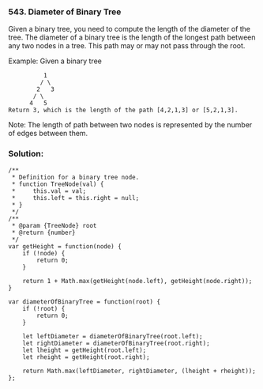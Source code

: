 ### 543. Diameter of Binary Tree

Given a binary tree, you need to compute the length of the diameter of the tree. The diameter of a binary tree is the length of the longest path between any two nodes in a tree. This path may or may not pass through the root.

Example:
Given a binary tree
```
          1
         / \
        2   3
       / \     
      4   5    
Return 3, which is the length of the path [4,2,1,3] or [5,2,1,3].
```

Note: The length of path between two nodes is represented by the number of edges between them.

### Solution:
```
/**
 * Definition for a binary tree node.
 * function TreeNode(val) {
 *     this.val = val;
 *     this.left = this.right = null;
 * }
 */
/**
 * @param {TreeNode} root
 * @return {number}
 */
var getHeight = function(node) {
    if (!node) {
        return 0;
    }
    
    return 1 + Math.max(getHeight(node.left), getHeight(node.right));
}

var diameterOfBinaryTree = function(root) {
    if (!root) {
        return 0;
    }
    
    let leftDiameter = diameterOfBinaryTree(root.left);
    let rightDiameter = diameterOfBinaryTree(root.right);
    let lheight = getHeight(root.left);
    let rheight = getHeight(root.right);
    
    return Math.max(leftDiameter, rightDiameter, (lheight + rheight));
};
```
